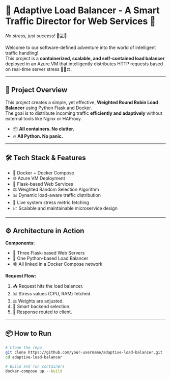 # 🚦 Adaptive Load Balancer - A Smart Traffic Director for Web Services 🚀

*No stress, just success!* 🧠💻🌐

Welcome to our software-defined adventure into the world of intelligent traffic handling!  
This project is a **containerized, scalable, and self-contained load balancer** deployed in an Azure VM that intelligently distributes HTTP requests based on real-time server stress 🧘‍♂️⚖️.

---

## 🧠 Project Overview

This project creates a simple, yet effective, **Weighted Round Robin Load Balancer** using Python Flask and Docker.  
The goal is to distribute incoming traffic **efficiently and adaptively** without external tools like Nginx or HAProxy.

- 📦 **All containers. No clutter.**
- 🔥 **All Python. No panic.**

---

## 🛠️ Tech Stack & Features

- 🐳 Docker + Docker Compose  
- 🌐 Azure VM Deployment  
- 🧪 Flask-based Web Services  
- ⚖️ Weighted Random Selection Algorithm  
- 📊 Dynamic load-aware traffic distribution  
- 🔧 Live system stress metric fetching  
- 📈 Scalable and maintainable microservice design  

---

## ⚙️ Architecture in Action

**Components:**

- 🧱 Three Flask-based Web Servers  
- 🔁 One Python-based Load Balancer  
- 🕸️ All linked in a Docker Compose network

**Request Flow:**

1. 📥 Request hits the load balancer.
2. 📊 Stress values (CPU, RAM) fetched.
3. ⚖️ Weights are adjusted.
4. 🎯 Smart backend selection.
5. 🔁 Response routed to client.

---

## 📦 How to Run

```bash
# Clone the repo
git clone https://github.com/your-username/adaptive-load-balancer.git
cd adaptive-load-balancer

# Build and run containers
docker-compose up --build
